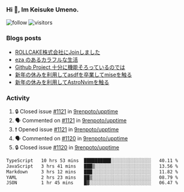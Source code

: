 ### Hi 👋, Im Keisuke Umeno.

<!--
**9renpoto/9renpoto** is a ✨ _special_ ✨ repository because its `README.md` (this file) appears on your GitHub profile.

Here are some ideas to get you started:

- 🔭 I’m currently working on ...
- 🌱 I’m currently learning ...
- 👯 I’m looking to collaborate on ...
- 🤔 I’m looking for help with ...
- 💬 Ask me about ...
- 📫 How to reach me: ...
- 😄 Pronouns: ...
- ⚡ Fun fact: ...
-->

![follow](https://img.shields.io/github/followers/9renpoto?label=Follow&style=social)
![visitors](https://komarev.com/ghpvc/?username=9renpoto&label=Profile%20views&color=0e75b6&style=flat)

### Blogs posts

<!-- BLOG-POST-LIST:START -->
- [ROLLCAKE株式会社にJoinしました](https://9renpoto.win/entry/2024/02/11/join)
- [eza のあるカラフルな生活](https://9renpoto.win/entry/2024/02/01/eza)
- [Github Project 十分に機能そろっているのでは](https://9renpoto.win/entry/2024/01/14/gh-projects)
- [新年の休みを利用してasdfを卒業してmiseを触る](https://9renpoto.win/entry/2024/01/07/mise)
- [新年の休みを利用してAstroNvimを触る](https://9renpoto.win/entry/2024/01/03/new-year-holidays)
<!-- BLOG-POST-LIST:END -->

### Activity

<!--START_SECTION:activity-->
1. 🔒 Closed issue [#1121](https://github.com/9renpoto/upptime/issues/1121) in [9renpoto/upptime](https://github.com/9renpoto/upptime)
2. 🗣 Commented on [#1121](https://github.com/9renpoto/upptime/issues/1121#issuecomment-1938534731) in [9renpoto/upptime](https://github.com/9renpoto/upptime)
3. ❗ Opened issue [#1121](https://github.com/9renpoto/upptime/issues/1121) in [9renpoto/upptime](https://github.com/9renpoto/upptime)
4. 🗣 Commented on [#1120](https://github.com/9renpoto/upptime/issues/1120#issuecomment-1938454458) in [9renpoto/upptime](https://github.com/9renpoto/upptime)
5. 🔒 Closed issue [#1120](https://github.com/9renpoto/upptime/issues/1120) in [9renpoto/upptime](https://github.com/9renpoto/upptime)
<!--END_SECTION:activity-->

<!--START_SECTION:waka-->

```txt
TypeScript   10 hrs 53 mins  ██████████░░░░░░░░░░░░░░░   40.11 %
JavaScript   3 hrs 41 mins   ███▒░░░░░░░░░░░░░░░░░░░░░   13.56 %
Markdown     3 hrs 12 mins   ███░░░░░░░░░░░░░░░░░░░░░░   11.82 %
YAML         2 hrs 23 mins   ██▒░░░░░░░░░░░░░░░░░░░░░░   08.79 %
JSON         1 hr 45 mins    █▓░░░░░░░░░░░░░░░░░░░░░░░   06.47 %
```

<!--END_SECTION:waka-->
